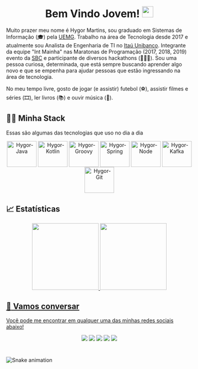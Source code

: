<h1 align="center" >Bem Vindo Jovem! <img src="https://media.giphy.com/media/hvRJCLFzcasrR4ia7z/giphy.gif" width="30px"></h1>

Muito prazer meu nome é Hygor Martins, sou graduado em Sistemas de Informação (🎓) pela [UEMG](http://www.uemg.br/unidades-2019/164-passos). Trabalho na área de Tecnologia desde 2017 e atualmente sou Analista de Engenharia de TI no [Itaú Unibanco](https://www.itau.com.br). Integrante da equipe "Int Mainha" nas Maratonas de Programação (2017, 2018, 2019) evento da [SBC](http://maratona.sbc.org.br/sobre20.html) e participante de diversos hackathons (🧑🏻‍💻). Sou uma pessoa curiosa, determinada, que está sempre buscando aprender algo novo e que se empenha para ajudar pessoas que estão ingressando na área de tecnologia.

No meu tempo livre, gosto de jogar (e assistir) futebol (⚽️), assistir filmes e séries (🎞️), ler livros (📚) e ouvir música (🎵).



## 🧑‍💻 Minha Stack

 Essas são algumas das tecnologias que uso no dia a dia

<div align="center">
  <img align="center" alt="Hygor-Java" height="70" width="80" src="https://cdn.jsdelivr.net/gh/devicons/devicon/icons/java/java-original-wordmark.svg">
  <img align="center" alt="Hygor-Kotlin" height="70" width="80" src="https://cdn.jsdelivr.net/gh/devicons/devicon/icons/kotlin/kotlin-original-wordmark.svg">
  <img align="center" alt="Hygor-Groovy" height="70" width="80" src="https://cdn.jsdelivr.net/gh/devicons/devicon/icons/groovy/groovy-original.svg" /> 
  <img align="center" alt="Hygor-Spring" height="70" width="80" src="https://cdn.jsdelivr.net/gh/devicons/devicon/icons/spring/spring-original-wordmark.svg">
  <img align="center" alt="Hygor-Node" height="70" width="80" src="https://cdn.jsdelivr.net/gh/devicons/devicon/icons/nodejs/nodejs-original.svg">
  <img align="center" alt="Hygor-Kafka" height="70" width="80" src="https://cdn.jsdelivr.net/gh/devicons/devicon/icons/apachekafka/apachekafka-original-wordmark.svg" />
  <img align="center" alt="Hygor-Git" height="70" width="80" src="https://cdn.jsdelivr.net/gh/devicons/devicon/icons/gitlab/gitlab-original-wordmark.svg" />
  <align="center" alt="Hygor-AWS" height="70" width="80" img src="https://cdn.jsdelivr.net/gh/devicons/devicon/icons/amazonwebservices/amazonwebservices-original-wordmark.svg" />
</div>



## 📈 Estatísticas

<div align="center">
  <a href="https://github.com/hygorm10">
  <img height="180em" src="https://github-readme-stats.vercel.app/api?username=hygorm10&show_icons=true&theme=dracula&include_all_commits=true&count_private=true"/>
  <img height="180em" src="https://github-readme-stats.vercel.app/api/top-langs/?username=hygorm10&layout=compact&langs_count=7&theme=dracula"/>
</div>

 
 
## :speech_balloon: Vamos conversar  

Você pode me encontrar em qualquer uma das minhas redes sociais abaixo!

<div align="center">
  <a href="https://www.linkedin.com/in/hygormartins" target="_blank"><img src="https://img.shields.io/badge/-LinkedIn-%230077B5?style=for-the-badge&logo=linkedin&logoColor=white" target="_blank"></a>
  <a href="https://www.instagram.com/hygorm10" target="_blank"><img src="https://img.shields.io/badge/-Instagram-%23E4405F?style=for-the-badge&logo=instagram&logoColor=white" target="_blank"></a>
  <a href="https://www.facebook.com/HygorMartins" target="_blank"><img src="https://img.shields.io/badge/Facebook-1877F2?style=for-the-badge&logo=facebook&logoColor=white" target="_blank"></a>
  <a href = "mailto:hygor.martins74@live.com"><img src="https://img.shields.io/badge/Microsoft_Outlook-0078D4?style=for-the-badge&logo=microsoft-outlook&logoColor=white target="_blank"></a>
  <a href="https://open.spotify.com/user/hygor_martins?si=6c10a991b7bb4209" target="_blank"><img src="https://img.shields.io/badge/Spotify-1ED760?&style=for-the-badge&logo=spotify&logoColor=white" target="_blank"></a>
</div>

   
#

![Snake animation](https://github.com/hygorm10/hygorm10/blob/output/github-contribution-grid-snake.svg)
